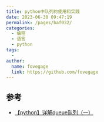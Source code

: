 ```yaml
---
title: python中队列的使用和实践
date: 2023-06-30 09:47:19
permalink: /pages/baf032/
categories:
  - 编程
  - 语言
  - python
tags:
  - 
author: 
  name: fovegage
  link: https://github.com/fovegage
---
```

## 参考
- [【python】详解queue队列（一）](https://blog.csdn.net/brucewong0516/article/details/84025027)